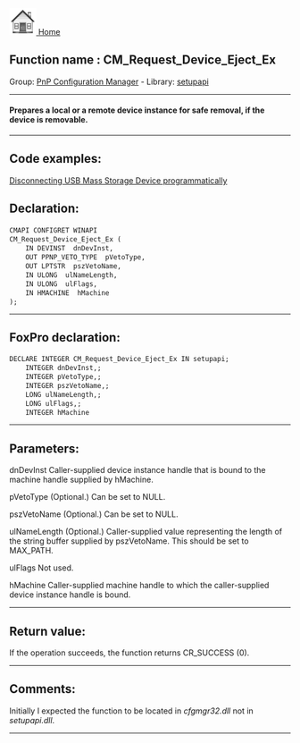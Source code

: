 [<img src="../../images/home.png"> Home ](https://github.com/VFPX/Win32API)  

## Function name : CM_Request_Device_Eject_Ex
Group: [PnP Configuration Manager](../../functions_group.md#PnP_Configuration_Manager)  -  Library: [setupapi](../../libraries.md#setupapi)  
***  


#### Prepares a local or a remote device instance for safe removal, if the device is removable.
***  


## Code examples:
[Disconnecting USB Mass Storage Device programmatically](../../samples/sample_553.md)  

## Declaration:
```foxpro  
CMAPI CONFIGRET WINAPI
CM_Request_Device_Eject_Ex (
	IN DEVINST  dnDevInst,
	OUT PPNP_VETO_TYPE  pVetoType,
	OUT LPTSTR  pszVetoName,
	IN ULONG  ulNameLength,
	IN ULONG  ulFlags,
	IN HMACHINE  hMachine
);  
```  
***  


## FoxPro declaration:
```foxpro  
DECLARE INTEGER CM_Request_Device_Eject_Ex IN setupapi;
	INTEGER dnDevInst,;
	INTEGER pVetoType,;
	INTEGER pszVetoName,;
	LONG ulNameLength,;
	LONG ulFlags,;
	INTEGER hMachine  
```  
***  


## Parameters:
dnDevInst 
Caller-supplied device instance handle that is bound to the machine handle supplied by hMachine.

pVetoType 
(Optional.) Can be set to NULL. 

pszVetoName 
(Optional.) Can be set to NULL.

ulNameLength 
(Optional.) Caller-supplied value representing the length of the string buffer supplied by pszVetoName. This should be set to MAX_PATH.

ulFlags 
Not used. 

hMachine 
Caller-supplied machine handle to which the caller-supplied device instance handle is bound.  
***  


## Return value:
If the operation succeeds, the function returns CR_SUCCESS (0).  
***  


## Comments:
Initially I expected the function to be located in <Em>cfgmgr32.dll</Em> not in <Em>setupapi.dll</Em>.  
  
***  

